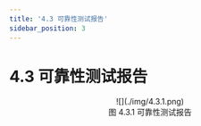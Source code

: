 ```yaml
---
title: '4.3 可靠性测试报告'
sidebar_position: 3
---
```



# 4.3 可靠性测试报告

<center>
![](./img/4.3.1.png)<br />
图 4.3.1 可靠性测试报告
</center>


